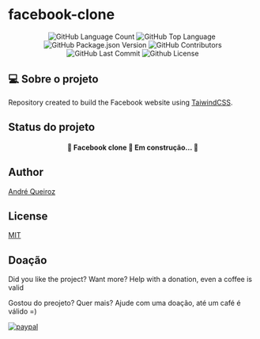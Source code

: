 # facebook-clone

<p align="center">
<img alt="GitHub Language Count" src="https://img.shields.io/github/languages/count/alqlima/facebook-clone" />
 <img alt="GitHub Top Language" src="https://img.shields.io/github/languages/top/alqlima/facebook-clone" />
 <img alt="" src="https://img.shields.io/github/repo-size/alqlima/facebook-clone" />
 <img alt="GitHub Package.json Version" src="https://img.shields.io/github/package-json/v/alqlima/facebook-clone" />
 <img alt="GitHub Contributors" src="https://img.shields.io/github/contributors/alqlima/facebook-clone" />
 <img alt="GitHub Last Commit" src="https://img.shields.io/github/last-commit/alqlima/facebook-clone" />
 <img alt="Github License" src="https://img.shields.io/github/license/alqlima/facebook-clone" />
 </p>
 
 ## 💻 Sobre o projeto
 
 Repository created to build the Facebook website using [TaiwindCSS](https://tailwindcss.com).
 
 ## Status do projeto
 
 <h4 align="center">
   🚧 Facebook clone 🚀 Em construção... 🚧
 </h4>

## Author
[André Queiroz](https://www.linkedin.com/in/andré-queiroz-b8805069/)
## License
[MIT](https://github.com/alqlima/to-do/blob/master/LICENSE)

## Doação

Did you like the project? Want more? Help with a donation, even a coffee is valid

Gostou do preojeto? Quer mais? Ajude com uma doação, até um café é válido =)

[![paypal](https://www.paypalobjects.com/pt_BR/BR/i/btn/btn_donateCC_LG.gif)](https://www.paypal.com/cgi-bin/webscr?cmd=_s-xclick&hosted_button_id=BB4E5XX7WQBNA)

